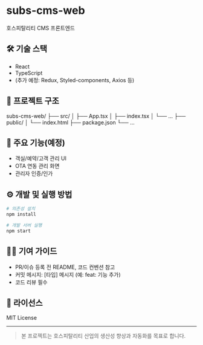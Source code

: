 # subs-cms-web

호스피탈리티 CMS 프론트엔드

## 🛠️ 기술 스택
- React
- TypeScript
- (추가 예정: Redux, Styled-components, Axios 등)

## 📁 프로젝트 구조
subs-cms-web/
├── src/
│ ├── App.tsx
│ ├── index.tsx
│ └── ...
├── public/
│ └── index.html
├── package.json
└── ...

## 🚀 주요 기능(예정)
- 객실/예약/고객 관리 UI
- OTA 연동 관리 화면
- 관리자 인증/인가

## ⚙️ 개발 및 실행 방법
```bash
# 의존성 설치
npm install

# 개발 서버 실행
npm start
```

## 🧑‍💻 기여 가이드
- PR/이슈 등록 전 README, 코드 컨벤션 참고
- 커밋 메시지: [타입] 메시지 (예: feat: 기능 추가)
- 코드 리뷰 필수

## 📝 라이선스
MIT License

---
> 본 프로젝트는 호스피탈리티 산업의 생산성 향상과 자동화를 목표로 합니다.
